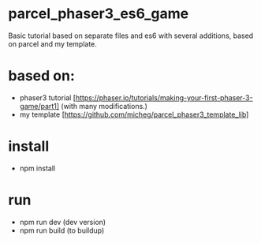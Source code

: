 # parcel_phaser3_es6_game
Basic tutorial based on separate files and es6 with several additions, based on parcel and my template.

# based on:

- phaser3 tutorial [https://phaser.io/tutorials/making-your-first-phaser-3-game/part1] (with many modifications.)
- my template [https://github.com/micheg/parcel_phaser3_template_lib]

# install

- npm install

# run

- npm run dev (dev version)
- npm run build (to buildup)

